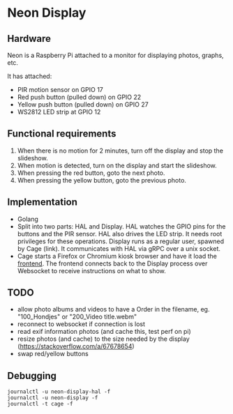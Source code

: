 # Neon Display

## Hardware
Neon is a Raspberry Pi attached to a monitor for displaying photos, graphs, etc.

It has attached:
- PIR motion sensor on GPIO 17
- Red push button (pulled down) on GPIO 22
- Yellow push button (pulled down) on GPIO 27
- WS2812 LED strip at GPIO 12

## Functional requirements
1. When there is no motion for 2 minutes, turn off the display and stop the slideshow.
2. When motion is detected, turn on the display and start the slideshow.
3. When pressing the red button, goto the next photo.
4. When pressing the yellow button, goto the previous photo.


## Implementation

- Golang
- Split into two parts: HAL and Display. HAL watches the GPIO pins for the buttons and the PIR sensor. HAL also drives the LED strip. It needs root privileges for these operations. Display runs as a regular user, spawned by Cage (link). It communicates with HAL via gRPC over a unix socket.
- Cage starts a Firefox or Chromium kiosk browser and have it load the [frontend](./frontend). The frontend connects back to the Display process over Websocket to receive instructions on what to show.

## TODO

- allow photo albums and videos to have a Order in the filename, eg. "100_Hondjes" or "200_Video title.webm"
- reconnect to websocket if connection is lost
- read exif information photos (and cache this, test perf on pi)
- resize photos (and cache) to the size needed by the display
  (https://stackoverflow.com/a/67678654)
- swap red/yellow buttons

## Debugging

```
journalctl -u neon-display-hal -f
journalctl -u neon-display -f
journalctl -t cage -f
```
